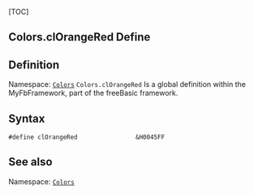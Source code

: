 [TOC]
## Colors.clOrangeRed Define

## Definition
Namespace: [`Colors`](Colors.md)
`Colors.clOrangeRed` Is a global definition within the MyFbFramework, part of the freeBasic framework.
## Syntax

```freeBasic
#define clOrangeRed                &H0045FF
```

## See also
Namespace: [`Colors`](Colors.md)
